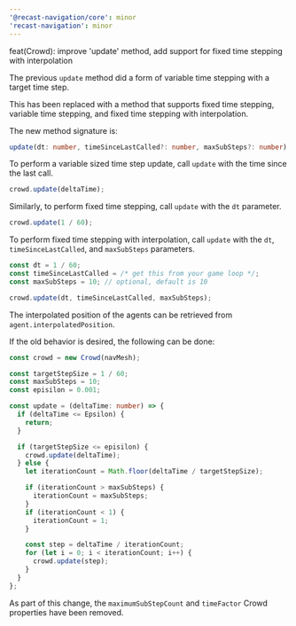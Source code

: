 ```yaml
---
'@recast-navigation/core': minor
'recast-navigation': minor
---
```


feat(Crowd): improve 'update' method, add support for fixed time stepping with interpolation

The previous `update` method did a form of variable time stepping with a target time step.

This has been replaced with a method that supports fixed time stepping, variable time stepping, and fixed time stepping with interpolation.

The new method signature is:

```ts
update(dt: number, timeSinceLastCalled?: number, maxSubSteps?: number): void;
```

To perform a variable sized time step update, call `update` with the time since the last call.

```ts
crowd.update(deltaTime);
```

Similarly, to perform fixed time stepping, call `update` with the `dt` parameter.

```ts
crowd.update(1 / 60);
```

To perform fixed time stepping with interpolation, call `update` with the `dt`, `timeSinceLastCalled`, and `maxSubSteps` parameters.

```ts
const dt = 1 / 60;
const timeSinceLastCalled = /* get this from your game loop */;
const maxSubSteps = 10; // optional, default is 10

crowd.update(dt, timeSinceLastCalled, maxSubSteps);
```

The interpolated position of the agents can be retrieved from `agent.interpolatedPosition`.

If the old behavior is desired, the following can be done:

```ts
const crowd = new Crowd(navMesh);

const targetStepSize = 1 / 60;
const maxSubSteps = 10;
const episilon = 0.001;

const update = (deltaTime: number) => {
  if (deltaTime <= Epsilon) {
    return;
  }

  if (targetStepSize <= episilon) {
    crowd.update(deltaTime);
  } else {
    let iterationCount = Math.floor(deltaTime / targetStepSize);

    if (iterationCount > maxSubSteps) {
      iterationCount = maxSubSteps;
    }
    if (iterationCount < 1) {
      iterationCount = 1;
    }

    const step = deltaTime / iterationCount;
    for (let i = 0; i < iterationCount; i++) {
      crowd.update(step);
    }
  }
};
```

As part of this change, the `maximumSubStepCount` and `timeFactor` Crowd properties have been removed.
